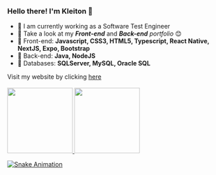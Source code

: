 ### Hello there! I'm Kleiton 👋

- 🔭 I am currently working as a Software Test Engineer
- 🌱 Take a look at my <Strong><i>Front-end</i></Strong> and <Strong><i>Back-end</i></Strong> <i>portfolio</i> 😊
- 🤖 Front-end: <Strong> Javascript, CSS3, HTML5, Typescript, React Native, NextJS, Expo, Bootstrap </Strong>
- 👺 Back-end: <Strong>Java, NodeJS </Strong>
- 👾 Databases: <Strong> SQLServer, MySQL, Oracle SQL </Strong>



Visit my website by clicking [here](https://chuvacaindo.com.br/) <br>
<a href="https://github.com/kleitong1"> <br>
  <img height="150em" src="https://github-readme-stats.vercel.app/api?username=kleitong1&show_icons=true&theme=dark&include_all_commits=true&count_private=true"/>
  <img height="150em" src="https://github-readme-stats.vercel.app/api/top-langs/?username=kleitong1&layout=compact&langs_count=7&theme=dark"/>

![Snake Animation](https://github.com/kleitong1/kleitong1/blob/output/github-contribution-grid-snake.svg)

